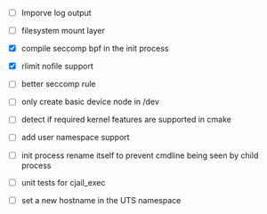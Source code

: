  - [ ] Imporve log output
 - [ ] filesystem mount layer
 - [x] compile seccomp bpf in the init process
 - [x] rlimit nofile support
 - [ ] better seccomp rule
 - [ ] only create basic device node in /dev
 - [ ] detect if required kernel features are supported in cmake
 - [ ] add user namespace support
 - [ ] init process rename itself to prevent cmdline being seen by child process
 - [ ] unit tests for cjail_exec
 - [ ] set a new hostname in the UTS namespace

